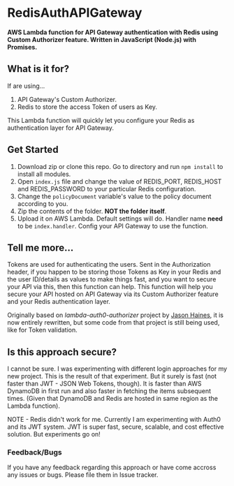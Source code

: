 # RedisAuthAPIGateway

**AWS Lambda function for API Gateway authentication with Redis using Custom Authorizer feature. Written in JavaScript (Node.js) with Promises.**

## What is it for?
If are using...

1. API Gateway's Custom Authorizer.
2. Redis to store the access Token of users as Key.

This Lambda function will quickly let you configure your Redis as authentication layer for API Gateway.

## Get Started

1. Download zip or clone this repo. Go to directory and run `npm install` to install all modules.
2. Open `index.js` file and change the value of REDIS_PORT, REDIS_HOST and REDIS_PASSWORD to your particular Redis configuration.
3. Change the `policyDocument` variable's value to the policy document according to you.
4. Zip the contents of the folder. **NOT the folder itself**.
5. Upload it on AWS Lambda. Default settings will do. Handler name **need** to be `index.handler`. Config your API Gateway to use the function.

## Tell me more...

Tokens are used for authenticating the users. Sent in the Authorization header, if you happen to be storing those Tokens as Key in your Redis and the user ID/details as values to make things fast, and you want to secure your API via this, then this function can help.
This function will help you secure your API hosted on API Gateway via its Custom Authorizer feature and your Redis authentication layer.

Originally based on *lambda-auth0-authorizer* project by [Jason Haines](https://github.com/jghaines), it is now entirely rewritten, but some code from that project is still being used, like for Token validation.

## Is this approach secure?

I cannot be sure. I was experimenting with different login approaches for my new project. This is the result of that experiment.
But it surely is fast (not faster than JWT - JSON Web Tokens, though). It is faster than AWS DynamoDB in first run and also faster in fetching the items subsequent times. (Given that DynamoDB and Redis are hosted in same region as the Lambda function).

NOTE - Redis didn't work for me. Currently I am experimenting with Auth0 and its JWT system. JWT is super fast, secure, scalable, and cost effective solution. But experiments go on!

### Feedback/Bugs

If you have any feedback regarding this approach or have come accross any issues or bugs. Please file them in Issue tracker.
